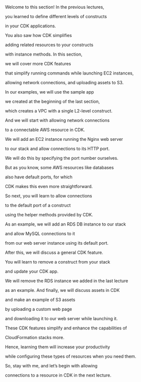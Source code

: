Welcome to this section! In the previous lectures,

you learned to define different levels of constructs

in your CDK applications.

You also saw how CDK simplifies

adding related resources to your constructs

with instance methods. In this section,

we will cover more CDK features

that simplify running commands while launching EC2 instances,

allowing network connections, and uploading assets to S3.

In our examples, we will use the sample app

we created at the beginning of the last section,

which creates a VPC with a single L2-level construct.

And we will start with allowing network connections

to a connectable AWS resource in CDK.

We will add an EC2 instance running the Nginx web server

to our stack and allow connections to its HTTP port.

We will do this by specifying the port number ourselves.

But as you know, some AWS resources like databases

also have default ports, for which

CDK makes this even more straightforward.

So next, you will learn to allow connections

to the default port of a construct

using the helper methods provided by CDK.

As an example, we will add an RDS DB instance to our stack

and allow MySQL connections to it

from our web server instance using its default port.

After this, we will discuss a general CDK feature.

You will learn to remove a construct from your stack

and update your CDK app.

We will remove the RDS instance we added in the last lecture

as an example. And finally, we will discuss assets in CDK

and make an example of S3 assets

by uploading a custom web page

and downloading it to our web server while launching it.

These CDK features simplify and enhance the capabilities of

CloudFormation stacks more.

Hence, learning them will increase your productivity

while configuring these types of resources when you need them.

So, stay with me, and let’s begin with allowing

connections to a resource in CDK in the next lecture.


